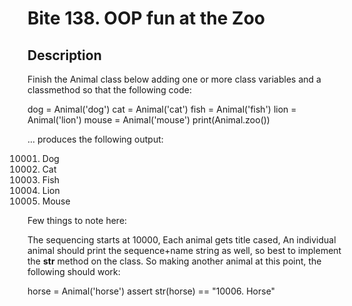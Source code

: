 # Bite 138. OOP fun at the Zoo

## Description 

Finish the Animal class below adding one or more class variables and a classmethod so that the following code:

dog = Animal('dog')
cat = Animal('cat')
fish = Animal('fish')
lion = Animal('lion')
mouse = Animal('mouse')
print(Animal.zoo())

... produces the following output:


10001. Dog
10002. Cat
10003. Fish
10004. Lion
10005. Mouse

Few things to note here:

The sequencing starts at 10000,
Each animal gets title cased,
An individual animal should print the sequence+name string as well, so best to implement the __str__ method on the class.
So making another animal at this point, the following should work:

horse = Animal('horse')
assert str(horse) == "10006. Horse"


